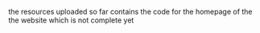 the resources uploaded so far contains the code for the homepage of the the website which is not complete yet
